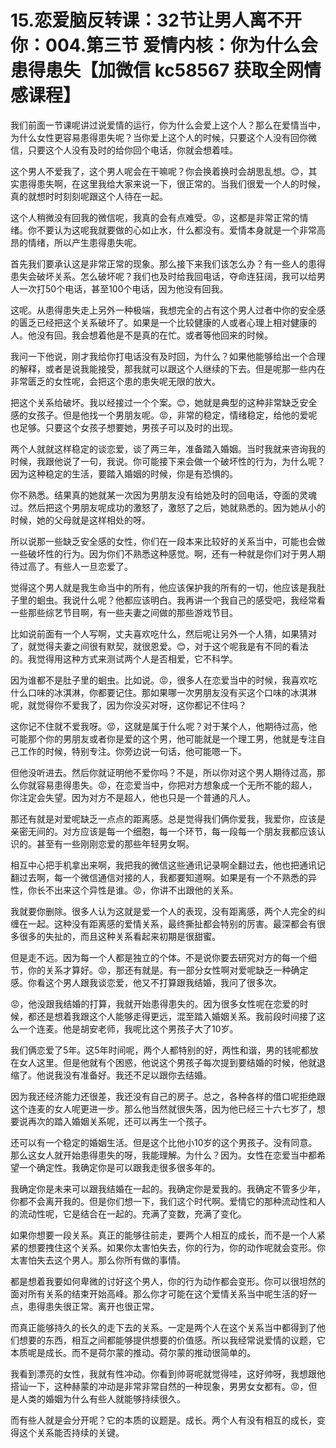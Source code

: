 # 15.恋爱脑反转课：32节让男人离不开你：004.第三节 爱情内核：你为什么会患得患失【加微信 kc58567 获取全网情感课程】

我们前面一节课呢讲过说爱情的运行，你为什么会爱上这个人？那么在爱情当中，为什么女性更容易患得患失呢？当你爱上这个人的时候，只要这个人没有回你微信，只要这个人没有及时的给你回个电话，你就会想着哇。

这个男人不爱我了，这个男人呢会在干嘛呢？你会换着换时会胡思乱想。😊，其实患得患失啊，在这里我给大家来说一下，很正常的。当我们很爱一个人的时候，真的就想时时刻刻呢跟这个人待在一起。

这个人稍微没有回我的微信呢，我真的会有点难受。😡，这都是非常正常的情绪。你不要认为这呢我就要做的心如止水，什么都没有。爱情本身就是一个非常高昂的情绪，所以产生患得患失呢。

首先我们要承认这是非常正常的现象。那么接下来我们该怎么办？有一些人的患得患失会破坏关系。怎么破坏呢？我们也及时给我回电话，夺命连狂阔，我可以给男人一次打50个电话，甚至100个电话，因为他没有回我。

这呢。从患得患失走上另外一种极端，我想完全的占有这个男人过者中你的安全感的匮乏已经把这个关系破坏了。如果是一个比较健康的人或者心理上相对健康的人。他没有回。我会想着他是不是真的在忙。或者等他回来的时候。

我问一下他说，刚才我给你打电话没有及时回，为什么？如果他能够给出一个合理的解释，或者是说我能接受，那我就可以跟这个人继续的下去。但是呢那一些内在非常匮乏的女性呢，会把这个患的患失呢无限的放大。

把这个关系给破坏。我以经接过一个个案。😊，她就是典型的这种非常缺乏安全感的女孩子。但是他找一个男朋友呢。😡，非常的稳定，情绪稳定，给他的爱呢也足够。只要这个女孩子想要她，男孩子可以及时的出现。

两个人就就这样稳定的谈恋爱，谈了两三年，准备踏入婚姻。当时我就来咨询我的时候，我跟他说了一句，我说。你可能接下来会做一个破坏性的行为，为什么呢？因为这种稳定的生活，要踏入婚姻的时候，你是有恐惧的。

你不熟悉。结果真的她就某一次因为男朋友没有给她及时的回电话，夺面的灵魂过。然后把这个男朋友呢成功的激怒了，激怒了之后，她就熟悉的。因为她从小的时候，她的父母就是这样相处的呀。

所以说那一些缺乏安全感的女性，你们在一段本来比较好的关系当中，可能也会做一些破坏性的行为。因为你们不熟悉这种感觉。啊，还有一种就是你们对于男人期待过高了。有些人一旦恋爱了。

觉得这个男人就是我生命当中的所有，他应该保护我的所有的一切，他应该是我肚子里的蛔虫。我说什么呢？他都应该明白。我再讲一个我自己的感受吧，我经常看一些那些综艺节目啊，有一些夫妻之间做的那些游戏节目。

比如说前面有一个人写啊，丈夫喜欢吃什么，然后呢让另外一个人猜，如果猜对了，就觉得夫妻之间很有默契，就很恩爱。😊，对于这个呢我是有不同的看法的。我觉得用这种方式来测试两个人是否相爱，它不科学。

因为谁都不是肚子里的蛔虫。比如说。😡，很多人在恋爱当中的时候，我喜欢吃什么口味的冰淇淋，你都要记住。那如果哪一次男朋友没有买这个口味的冰淇淋呢，就觉得你不爱我了，因为你没买对呀，这你都记不住吗？

这你记不住就不爱我呀。😡，这就是属于什么呢？对于某个人，他期待过高，他可能那个你的男朋友或者你是爱的这个男，他可能就是一个理工男，他就是专注自己工作的时候，特别专注。你旁边说一句话，他可能嗯一下。

但他没听进去。然后你就证明他不爱你吗？不是，所以你对这个男人期待过高，那么你就容易患得患失。😡，在恋爱当中，你把对方想象成一个无所不能的超人，你注定会失望。因为对方不是超人，他也只是一个普通的凡人。

那还有就是对爱呢缺乏一点点的距离感。总是觉得我们俩你爱我，我爱你，应该是亲密无间的。对方应该是每一个细胞，每一个环节，每一段每一个朋友我都应该认识的。甚至有一些刚刚恋爱的那些年轻男女啊。

相互中心把手机拿出来啊，我把我的微信这些通讯记录啊全翻过去，他也把通讯记翻过去啊，每一个微信通信对接的人，我都要知道啊。如果是有一个不熟悉的异性，你长不出来这个异性是谁。😡，你讲不出跟他的关系。

我就要你删除。很多人认为这就是爱一个人的表现，没有距离感，两个人完全的纠缠在一起。这种没有距离感的爱情关系，最终撕扯都会特别的厉害。最深都会有很多很多的失扯的，而且这种关系看起来初期是很甜蜜。

但是走不远。因为每一个人都是独立的个体。不是说你要去研究对方的每一个细节，你的关系才算好。😡，那还有就是。有一部分女性啊对爱呢缺乏一种确定感。你看这个男人跟我谈恋爱，他又不打算跟我结婚，我问了很多次。

😡，他没跟我结婚的打算，我就开始患得患失的。因为很多女性呢在恋爱的时候，都还是想着我跟这个人能够走得更远，混至踏入婚姻关系。我前段时间接了这么一个连麦。他是胡安老师，我呢比这个男孩子大了10岁。

我们俩恋爱了5年。这5年时间呢，两个人都特别的好，两性和谐，男的钱呢都放在女人这里。但是他就有个困惑，他说这个男孩子每次提到要结婚的时候，他就退缩了。他说我没有准备好。我还不足以跟你去结婚。

因为我还经济能力还很差，我还没有自己的房子。总之，各种各样的借口呢拒绝跟这个连麦的女人呢更进一步。那么他当然就很失落，因为他已经三十六七岁了，想要说再次的踏入婚姻关系呢，还可以再生一个孩子。

还可以有一个稳定的婚姻生活。但是这个比他小10岁的这个男孩子。没有同意。那么这女人就开始患得患失的呀，我能理解。为什么？因为。女性在恋爱当中都希望一个确定性。我确定你是可以跟我走很多很多年的。

我确定你是未来可以跟我结婚在一起的。我确定你是爱我的。我确定不管多少年，你都不会离开我的。但是你们想一下，我们这个时代啊。爱情它的那种流动性和人的流动性呢，它是结合在一起的。充满了变数，充满了变化。

如果你想要一段关系。真正的能够往前走，要两个人相互的成长，而不是一个人紧紧的想要拽住这个关系。如果你太害怕失去，你的行为，你的动作呢就会变形。你太害怕失去这个男人。那么你所有做的事情。

都是想着我要如何卑微的讨好这个男人，你的行为动作都会变形。你可以很坦然的面对所有关系的结束开始高峰。那么你才可能在这个爱情关系当中呢生活的好一点，患得患失很正常。离开也很正常。

而真正能够持久的长久的走下去的关系。一定是两个人在这个关系当中都得到了他们想要的东西，相互之间都能够提供想要的价值感。所以我经常说爱情的议题，它本质呢是成长。而不是荷尔蒙的推动。荷尔蒙的推动很简单的。

我看到漂亮的女性，我就有性冲动。你看到帅哥呢就觉得哇，这好帅呀，我想跟他搭讪一下，这种赫蒙的冲动是非常非常自然的一种现象，男男女女都有。😡，但是人类的婚姻为什么有些人就能够持续很久。

而有些人就是会分开呢？它的本质的议题是。成长。两个人有没有相互的成长，变得这个关系能否持续的关键。